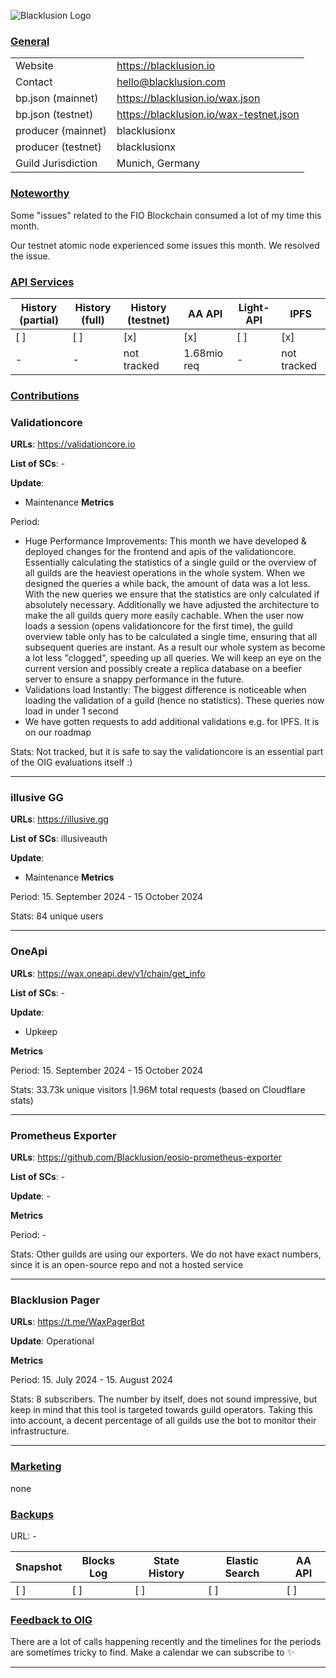 ![Blacklusion Logo](https://blacklusion.com/resources/blacklusion_logo_192.png)

### <ins>General</ins>

|  |                                         |
| --- |-----------------------------------------|
| Website | https://blacklusion.io                  |
| Contact | hello@blacklusion.com                   |
| bp.json (mainnet) | https://blacklusion.io/wax.json         |
| bp.json (testnet) | https://blacklusion.io/wax-testnet.json |
| producer (mainnet) | blacklusionx                            |
| producer (testnet) | blacklusionx                            |
| Guild Jurisdiction | Munich, Germany                         |

### <ins>Noteworthy</ins>

Some "issues" related to the FIO Blockchain consumed a lot of my time this month.

Our testnet atomic node experienced some issues this month. We resolved the issue.

### <ins>API Services</ins>
| History (partial) | History (full) | History (testnet) | AA API     | Light-API | IPFS      |
|-------------------|--------|-------------------|------------|-----------|-----------|
| [ ]               | [ ] | [x]               | [x]        | [ ]       | [x]       |
| -                 | - | not tracked       | 1.68mio req | -         | not tracked |


### <ins>Contributions</ins>

### Validationcore

**URLs**: https://validationcore.io

**List of SCs**: -

**Update**:
- Maintenance
**Metrics**

Period:
- Huge Performance Improvements: This month we have developed & deployed changes for the frontend and apis of the validationcore. Essentially calculating the statistics of a single guild or the overview of all guilds are the heaviest operations in the whole system. When we designed the queries a while back, the amount of data was a lot less. With the new queries we ensure that the statistics are only calculated if absolutely necessary. Additionally we have adjusted the architecture to make the all guilds query more easily cachable. When the user now loads a session (opens validationcore for the first time), the guild overview table only has to be calculated a single time, ensuring that all subsequent queries are instant. As a result our whole system as become a lot less "clogged", speeding up all queries. We will keep an eye on the current version and possibly create a replica database on a beefier server to ensure a snappy performance in the future.
- Validations load Instantly: The biggest difference is noticeable when loading the validation of a guild (hence no statistics). These queries now load in under 1 second
- We have gotten requests to add additional validations e.g. for IPFS. It is on our roadmap

Stats: Not tracked, but it is safe to say the validationcore is an essential part of the OIG evaluations itself :)

---

### illusive GG

**URLs**: https://illusive.gg

**List of SCs**: illusiveauth

**Update**:
- Maintenance
**Metrics**

Period: 15. September 2024 - 15 October 2024

Stats: 84 unique users

---

### OneApi

**URLs**: https://wax.oneapi.dev/v1/chain/get_info

**List of SCs**: -

**Update**:
- Upkeep

**Metrics**


Period: 15. September 2024 - 15 October 2024

Stats: 33.73k unique visitors |1.96M total requests (based on Cloudflare stats)

---

### Prometheus Exporter

**URLs**: https://github.com/Blacklusion/eosio-prometheus-exporter

**List of SCs**: -

**Update**: -

**Metrics**

Period: -

Stats: Other guilds are using our exporters. We do not have exact numbers, since it is an open-source repo and not a hosted service

---

### Blacklusion Pager
**URLs**: https://t.me/WaxPagerBot

**Update**: Operational

**Metrics**

Period: 15. July 2024 - 15. August 2024

Stats: 8 subscribers. The number by itself, does not sound impressive, but keep in mind that this tool is targeted towards guild operators. Taking this into account, a decent percentage of all guilds use the bot to monitor their infrastructure.


---


### <ins>Marketing</ins>

none

### <ins>Backups </ins>
URL: -

| Snapshot | Blocks Log | State History | Elastic Search | AA API |
|----------|------------|---------------|--------|--------|
| [ ]      | [ ]        | [ ]           | [ ] | [ ] |


### <ins>Feedback to OIG</ins>

There are a lot of calls happening recently and the timelines for the periods are sometimes tricky to find. Make a calendar we can subscribe to ✨

----

